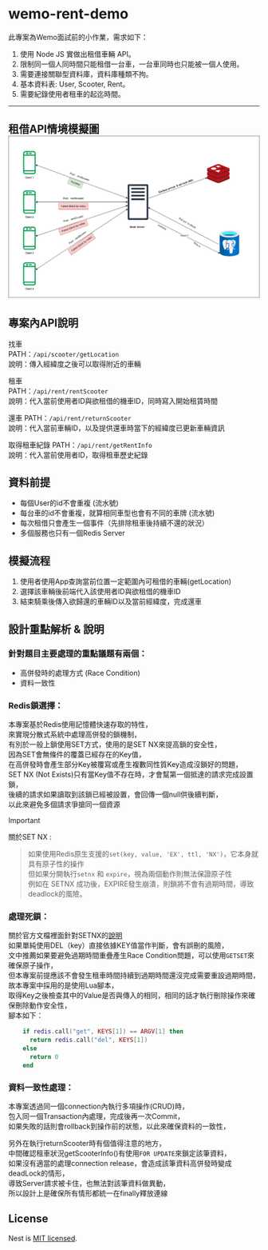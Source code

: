 # wemo-rent-demo

此專案為Wemo面試前的小作業，需求如下：

1. 使用 Node JS 實做出租借車輛 API。
2. 限制同一個人同時間只能租借一台車，一台車同時也只能被一個人使用。
3. 需要連接關聯型資料庫，資料庫種類不拘。
4. 基本資料表: User, Scooter, Rent。
5. 需要紀錄使用者租車的起迄時間。

---

## 租借API情境模擬圖![專案設計架構圖](./assets/images/scooter_rental_system_diagram.png 'system flow chart')

## 專案內API說明

找車  
PATH：`/api/scooter/getLocation`  
說明：傳入經緯度之後可以取得附近的車輛

租車  
PATH：`/api/rent/rentScooter`  
說明：代入當前使用者ID與欲租借的機車ID，同時寫入開始租賃時間

還車
PATH：`/api/rent/returnScooter`  
說明：代入當前車輛ID，以及提供還車時當下的經緯度已更新車輛資訊

取得租車紀錄
PATH：`/api/rent/getRentInfo`  
說明：代入當前使用者ID，取得租車歷史紀錄

## 資料前提

- 每個User的id不會重複 (流水號)
- 每台車的id不會重複，就算相同車型也會有不同的車牌 (流水號)
- 每次租借只會產生一個事件（先排除租車後持續不還的狀況）
- 多個服務也只有一個Redis Server

## 模擬流程

1. 使用者使用App查詢當前位置一定範圍內可租借的車輛(getLocation)
2. 選擇該車輛後前端代入該使用者ID與欲租借的機車ID
3. 結束騎乘後傳入欲歸還的車輛ID以及當前經緯度，完成還車

## 設計重點解析 & 說明

### 針對題目主要處理的重點議題有兩個：

- 高併發時的處理方式 (Race Condition)
- 資料一致性

### Redis鎖選擇：

本專案基於Redis使用記憶體快速存取的特性，  
來實現分散式系統中處理高併發的鎖機制，  
有別於一般上鎖使用SET方式，使用的是SET NX來提高鎖的安全性，  
因為SET會無條件的覆蓋已經存在的Key值，  
在高併發時會產生部分Key被覆寫或產生複數同性質Key造成沒鎖好的問題，  
SET NX (Not Exists)只有當Key值不存在時，才會幫第一個抵達的請求完成設置鎖，  
後續的請求如果讀取到該鎖已經被設置，會回傳一個null供後續判斷，  
以此來避免多個請求爭搶同一個資源

> [!IMPORTANT]  
> 關於SET NX :
>
> > 如果使用Redis原生支援的`set(key, value, 'EX', ttl, 'NX')`，它本身就具有原子性的操作  
> > 但如果分開執行`setnx` 和 `expire`，視為兩個動作則無法保證原子性  
> > 例如在 SETNX 成功後，EXPIRE發生崩潰，則鎖將不會有過期時間，導致deadlock的風險。

### 處理死鎖：

關於官方文檔裡面針對SETNX的[說明](https://redis.io/docs/latest/commands/setnx/)  
如果單純使用DEL（key）直接依據KEY值當作判斷，會有誤刪的風險，  
文中推薦如果要避免過期時間重疊產生Race Condition問題，可以使用`GETSET`來確保原子操作，  
但本專案前提應該不會發生租車時間持續到過期時間還沒完成需要重設過期時間，  
故本專案中採用的是使用Lua腳本，  
取得Key之後檢查其中的Value是否與傳入的相同，相同的話才執行刪除操作來確保刪除動作安全性，  
腳本如下：

```lua
    if redis.call("get", KEYS[1]) == ARGV[1] then
      return redis.call("del", KEYS[1])
    else
      return 0
    end
```

### 資料一致性處理：

本專案透過同一個connection內執行多項操作(CRUD)時，  
包入同一個Transaction內處理，完成後再一次Commit，  
如果失敗的話則會rollback到操作前的狀態，以此來確保資料的一致性，

另外在執行returnScooter時有個值得注意的地方，  
中間確認租車狀況getScooterInfo()有使用`FOR UPDATE`來鎖定該筆資料，  
如果沒有適當的處理connection release，會造成該筆資料高併發時變成deadLock的情形，  
導致Server請求被卡住，也無法對該筆資料做異動，  
所以設計上是確保所有情形都統一在finally釋放連線

## License

Nest is [MIT licensed](https://github.com/nestjs/nest/blob/master/LICENSE).
